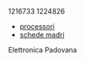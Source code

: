 1216733
1224826

- [processori](processori.md)
- [schede madri](schede_madri.md)

Elettronica Padovana
